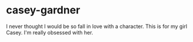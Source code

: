 # casey-gardner
I never thought I would be so fall in love with a character. This is for my girl Casey. I'm really obsessed with her.

